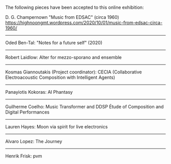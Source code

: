 The following pieces have been accepted to this online exhibition:

D. G. Champernown "Music from EDSAC" (circa 1960)
https://highnoongmt.wordpress.com/2020/10/01/music-from-edsac-circa-1960/

---

Oded Ben-Tal: "Notes for a future self" (2020)

---

Robert Laidlow: Alter for mezzo-sporano and ensemble

---

Kosmas Giannoutakis (Project coordinator): CECIA (Collaborative Electroacoustic Composition with Intelligent Agents)

---

Panayiotis Kokoras: AI Phantasy

---

Guilherme Coelho: Music Transformer and DDSP Étude of Composition and Digital Performances

---

Lauren Hayes: Moon via spirit for live electronics

---

Alvaro Lopez: The Journey

---

Henrik Frisk: pvm

